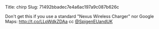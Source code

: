 Title: chirp
Slug: 71492bbadec7e4a6ac197a9c087b626c

Don't get this if you use a standard "Nexus Wireless Charger" nor Google Maps: <a href="http://t.co/LLpWdkZDAa">http://t.co/LLpWdkZDAa</a> cc <a href="http://twitter.com/SpigenEUandUK">@SpigenEUandUK</a>
